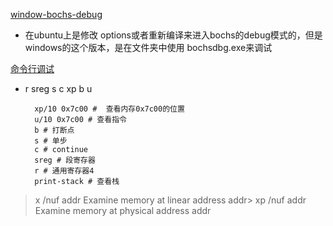 [window-bochs-debug](https://blog.csdn.net/baidu_19473529/article/details/124466879)

+ 在ubuntu上是修改 options或者重新编译来进入bochs的debug模式的，但是windows的这个版本，是在文件夹中使用 bochsdbg.exe来调试


[命令行调试](https://bochs.sourceforge.io/doc/docbook/user/internal-debugger.html)


+ r sreg s c xp b u

        xp/10 0x7c00 #  查看内存0x7c00的位置
        u/10 0x7c00 # 查看指令
        b # 打断点
        s # 单步
        c # continue
        sreg # 段寄存器
        r # 通用寄存器4
        print-stack # 查看栈

> x  /nuf addr      Examine memory at linear address addr>
> xp /nuf addr      Examine memory at physical address addr